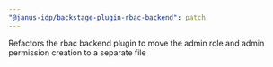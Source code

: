 ```yaml
---
"@janus-idp/backstage-plugin-rbac-backend": patch
---
```


Refactors the rbac backend plugin to move the admin role and admin permission creation to a separate file
